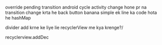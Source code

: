 override pending transition android cycle
    activity change hone pr na transition change krta he 
back button banana 
   simple ek line ka code hota he 
hashMap


divider add krne ke liye lie recyclerView me kya krenge?/

recyclerview.addDec
